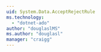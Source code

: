 ```yaml
---
uid: System.Data.AcceptRejectRule
ms.technology: 
  - "dotnet-ado"
author: "douglaslMS"
ms.author: "douglasl"
manager: "craigg"
---
```

